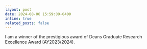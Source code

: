 ```yaml
---
layout: post
date: 2024-08-06 15:59:00-0400
inline: true
related_posts: false
---
```


 I am a winner of the prestigious award of Deans Graduate Research Excellence Award (AY2023/2024).
